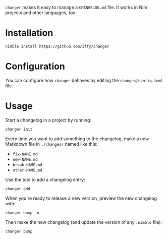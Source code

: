 `changer` makes it easy to manage a `CHANGELOG.md` file.  It works in Nim projects and other languages, too.

# Installation

```
nimble install https://github.com/iffy/changer
```

# Configuration

You can configure how `changer` behaves by editing the `changes/config.toml` file.

# Usage

Start a changelog in a project by running:

    changer init

Every time you want to add something to the changelog, make a new Markdown file in `./changes/` named like this:

  - `fix-NAME.md`
  - `new-NAME.md`
  - `break-NAME.md`
  - `other-NAME.md`

Use the tool to add a changelog entry:

    changer add

When you're ready to release a new version, preview the new changelog with:

    changer bump -n

Then make the new changelog (and update the version of any `.nimble` file):

    changer bump
